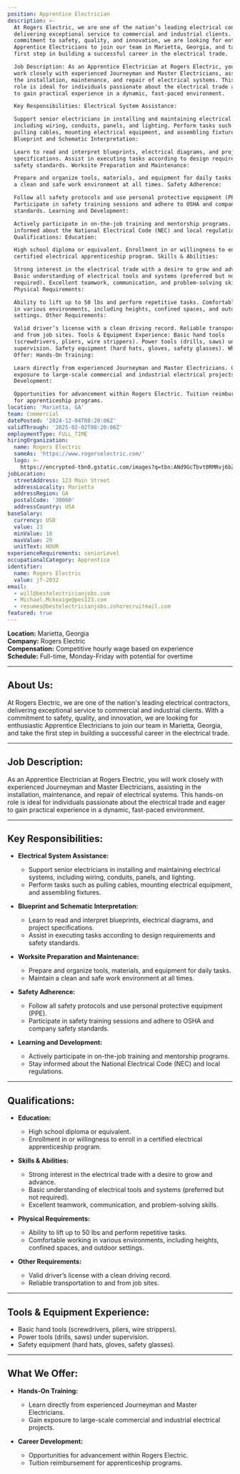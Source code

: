 ```yaml
---
position: Apprentice Electrician
description: >-
  At Rogers Electric, we are one of the nation’s leading electrical contractors,
  delivering exceptional service to commercial and industrial clients. With a
  commitment to safety, quality, and innovation, we are looking for enthusiastic
  Apprentice Electricians to join our team in Marietta, Georgia, and take the
  first step in building a successful career in the electrical trade.

  Job Description: As an Apprentice Electrician at Rogers Electric, you will
  work closely with experienced Journeyman and Master Electricians, assisting in
  the installation, maintenance, and repair of electrical systems. This hands-on
  role is ideal for individuals passionate about the electrical trade and eager
  to gain practical experience in a dynamic, fast-paced environment.

  Key Responsibilities: Electrical System Assistance:

  Support senior electricians in installing and maintaining electrical systems,
  including wiring, conduits, panels, and lighting. Perform tasks such as
  pulling cables, mounting electrical equipment, and assembling fixtures.
  Blueprint and Schematic Interpretation:

  Learn to read and interpret blueprints, electrical diagrams, and project
  specifications. Assist in executing tasks according to design requirements and
  safety standards. Worksite Preparation and Maintenance:

  Prepare and organize tools, materials, and equipment for daily tasks. Maintain
  a clean and safe work environment at all times. Safety Adherence:

  Follow all safety protocols and use personal protective equipment (PPE).
  Participate in safety training sessions and adhere to OSHA and company safety
  standards. Learning and Development:

  Actively participate in on-the-job training and mentorship programs. Stay
  informed about the National Electrical Code (NEC) and local regulations.
  Qualifications: Education:

  High school diploma or equivalent. Enrollment in or willingness to enroll in a
  certified electrical apprenticeship program. Skills & Abilities:

  Strong interest in the electrical trade with a desire to grow and advance.
  Basic understanding of electrical tools and systems (preferred but not
  required). Excellent teamwork, communication, and problem-solving skills.
  Physical Requirements:

  Ability to lift up to 50 lbs and perform repetitive tasks. Comfortable working
  in various environments, including heights, confined spaces, and outdoor
  settings. Other Requirements:

  Valid driver’s license with a clean driving record. Reliable transportation to
  and from job sites. Tools & Equipment Experience: Basic hand tools
  (screwdrivers, pliers, wire strippers). Power tools (drills, saws) under
  supervision. Safety equipment (hard hats, gloves, safety glasses). What We
  Offer: Hands-On Training:

  Learn directly from experienced Journeyman and Master Electricians. Gain
  exposure to large-scale commercial and industrial electrical projects. Career
  Development:

  Opportunities for advancement within Rogers Electric. Tuition reimbursement
  for apprenticeship programs.
location: 'Marietta, GA'
team: Commercial
datePosted: '2024-12-04T08:20:06Z'
validThrough: '2025-02-02T08:20:06Z'
employmentType: FULL_TIME
hiringOrganization:
  name: Rogers Electric
  sameAs: 'https://www.rogerselectric.com/'
  logo: >-
    https://encrypted-tbn0.gstatic.com/images?q=tbn:ANd9GcTbvt0RMRvj6bZdL81Q6HJeRVl_qflQIGgp9w&s
jobLocation:
  streetAddress: 123 Main Street
  addressLocality: Marietta
  addressRegion: GA
  postalCode: '30060'
  addressCountry: USA
baseSalary:
  currency: USD
  value: 23
  minValue: 18
  maxValue: 29
  unitText: HOUR
experienceRequirements: seniorLevel
occupationalCategory: Apprentice
identifier:
  name: Rogers Electric
  value: jf-2032
email:
  - will@bestelectricianjobs.com
  - Michael.Mckeaige@pes123.com
  - resumes@bestelectricianjobs.zohorecruitmail.com
featured: true
---
```


**Location:** Marietta, Georgia  
**Company:** Rogers Electric  
**Compensation:** Competitive hourly wage based on experience  
**Schedule:** Full-time, Monday-Friday with potential for overtime  

---

## About Us:  
At Rogers Electric, we are one of the nation's leading electrical contractors, delivering exceptional service to commercial and industrial clients. With a commitment to safety, quality, and innovation, we are looking for enthusiastic Apprentice Electricians to join our team in Marietta, Georgia, and take the first step in building a successful career in the electrical trade.

---

## Job Description:  
As an Apprentice Electrician at Rogers Electric, you will work closely with experienced Journeyman and Master Electricians, assisting in the installation, maintenance, and repair of electrical systems. This hands-on role is ideal for individuals passionate about the electrical trade and eager to gain practical experience in a dynamic, fast-paced environment.

---

## Key Responsibilities:  
- **Electrical System Assistance:**  
  - Support senior electricians in installing and maintaining electrical systems, including wiring, conduits, panels, and lighting.  
  - Perform tasks such as pulling cables, mounting electrical equipment, and assembling fixtures.  

- **Blueprint and Schematic Interpretation:**  
  - Learn to read and interpret blueprints, electrical diagrams, and project specifications.  
  - Assist in executing tasks according to design requirements and safety standards.  

- **Worksite Preparation and Maintenance:**  
  - Prepare and organize tools, materials, and equipment for daily tasks.  
  - Maintain a clean and safe work environment at all times.  

- **Safety Adherence:**  
  - Follow all safety protocols and use personal protective equipment (PPE).  
  - Participate in safety training sessions and adhere to OSHA and company safety standards.  

- **Learning and Development:**  
  - Actively participate in on-the-job training and mentorship programs.  
  - Stay informed about the National Electrical Code (NEC) and local regulations.  

---

## Qualifications:  
- **Education:**  
  - High school diploma or equivalent.  
  - Enrollment in or willingness to enroll in a certified electrical apprenticeship program.  

- **Skills & Abilities:**  
  - Strong interest in the electrical trade with a desire to grow and advance.  
  - Basic understanding of electrical tools and systems (preferred but not required).  
  - Excellent teamwork, communication, and problem-solving skills.  

- **Physical Requirements:**  
  - Ability to lift up to 50 lbs and perform repetitive tasks.  
  - Comfortable working in various environments, including heights, confined spaces, and outdoor settings.  

- **Other Requirements:**  
  - Valid driver’s license with a clean driving record.  
  - Reliable transportation to and from job sites.  

---

## Tools & Equipment Experience:  
- Basic hand tools (screwdrivers, pliers, wire strippers).  
- Power tools (drills, saws) under supervision.  
- Safety equipment (hard hats, gloves, safety glasses).  

---

## What We Offer:  
- **Hands-On Training:**  
  - Learn directly from experienced Journeyman and Master Electricians.  
  - Gain exposure to large-scale commercial and industrial electrical projects.  

- **Career Development:**  
  - Opportunities for advancement within Rogers Electric.  
  - Tuition reimbursement for apprenticeship programs.  
